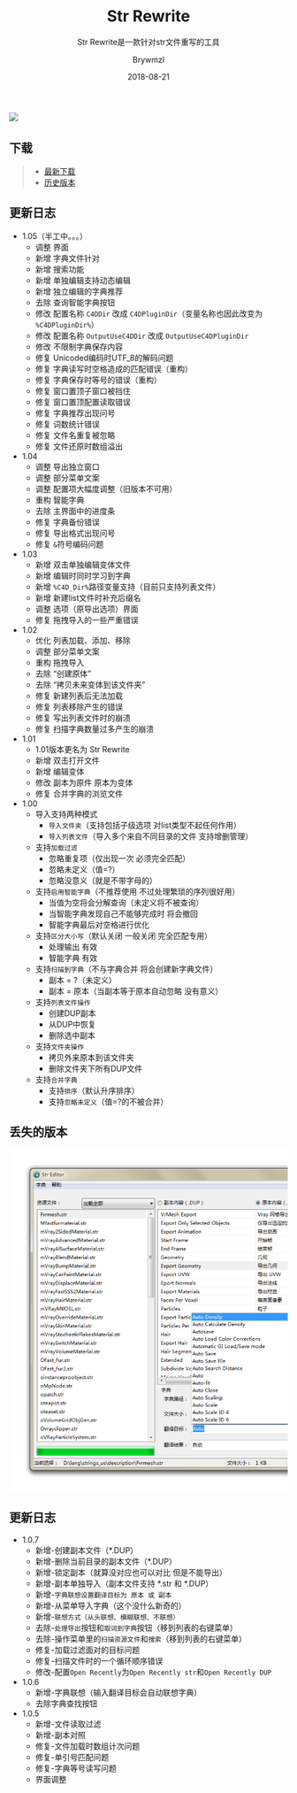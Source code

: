 ﻿---
layout:     post
title:      Str Rewrite
subtitle:   Str Rewrite是一款针对str文件重写的工具
date:       2018-08-21
author:     Brywmzl
header-img: img/StrRewrite/bg.jpg
catalog: true
tags:
---

![](https://github.com/Brywmzl/Brywmzl.github.io/raw/master/img/StrRewrite/post-5.png)  

## 下载
>- [最新下载](http://pan.ccav1.me/lanzou.php?type=down&url=https://www.lanzous.com/i1165jc)
>- [历史版本](https://pan.lanzou.com/b174194)

## 更新日志
* 1.05（半工中。。。）
	* 调整 界面
	* 新增 字典文件针对
	* 新增 搜索功能
	* 新增 单独编辑支持动态编辑
	* 新增 独立编辑的字典推荐
	* 去除 查询智能字典按钮
	* 修改 配置名称 `C4DDir` 改成 `C4DPluginDir`（变量名称也因此改变为 `%C4DPluginDir%`）
	* 修改 配置名称 `OutputUseC4DDir` 改成 `OutputUseC4DPluginDir`
	* 修改 不限制字典保存内容
	* 修复 Unicoded编码时UTF_8的解码问题
	* 修复 字典读写时空格造成的匹配错误（重构）
	* 修复 字典保存时等号的错误（重构）
	* 修复 窗口置顶子窗口被挡住
	* 修复 窗口置顶配置读取错误
	* 修复 字典推荐出现问号
	* 修复 词数统计错误
	* 修复 文件名重复被忽略
	* 修复 文件还原时数组溢出
* 1.04
	* 调整 导出独立窗口
	* 调整 部分菜单文案
	* 调整 配置项大幅度调整（旧版本不可用）
	* 重构 智能字典
	* 去除 主界面中的进度条
	* 修复 字典备份错误
	* 修复 导出格式出现问号
	* 修复 `&`符号编码问题
* 1.03
	* 新增 双击单独编辑变体文件
	* 新增 编辑时同时学习到字典
	* 新增 `%C4D_Dir%`路径变量支持（目前只支持列表文件）
	* 新增 新建list文件时补充后缀名
	* 调整 选项（原导出选项）界面
	* 修复 拖拽导入的一些严重错误
* 1.02
	* 优化 列表加载、添加、移除
	* 调整 部分菜单文案
	* 重构 拖拽导入
	* 去除 “创建原体”
	* 去除 “拷贝未来变体到该文件夹”
	* 修复 新建列表后无法加载
	* 修复 列表移除产生的错误
	* 修复 写出列表文件时的崩溃
	* 修复 扫描字典数量过多产生的崩溃
* 1.01
	* 1.01版本更名为 Str Rewrite
	* 新增 双击打开文件
	* 新增 编辑变体
	* 修改 副本为原件 原本为变体
	* 修复 合并字典的浏览文件
* 1.00
	* 导入支持两种模式
		* `导入文件夹`（支持包括子级选项 对list类型不起任何作用）
		* `导入列表文件`（导入多个来自不同目录的文件 支持增删管理）
	* 支持`加载过滤` 
		* 忽略重复项（仅出现一次 必须完全匹配）
		* 忽略未定义（值=?）
		* 忽略没意义（就是不带字母的）
	* 支持`启用智能字典`（不推荐使用 不过处理繁琐的序列很好用）
		* 当值为空将会分解查询（未定义将不被查询）
		* 当智能字典发现自己不能够完成时 将会撤回
		* 智能字典最后对空格进行优化
	* 支持`区分大小写`（默认关闭 一般关闭 完全匹配专用）
		* 处理输出 有效
		* 智能字典 有效
	* 支持`扫描到字典`（不与字典合并 将会创建新字典文件）
		* 副本 = ?（未定义）
		* 副本 = 原本（当副本等于原本自动忽略 没有意义）
	* 支持`列表文件操作`
		* 创建DUP副本
		* 从DUP中恢复
		* 删除选中副本
	* 支持`文件夹操作`
		* 拷贝外来原本到该文件夹
		* 删除文件夹下所有DUP文件
	* 支持`合并字典`
		* 支持`排序`（默认升序排序）
		* 支持`忽略未定义`（值=?的不被合并）

## 丢失的版本
![](https://github.com/Brywmzl/Brywmzl.github.io/raw/master/img/StrRewrite/post-0.png)  

## 更新日志
* 1.0.7  
	* 新增-创建副本文件（*.DUP）  
	* 新增-删除当前目录的副本文件（*.DUP）  
	* 新增-锁定副本（就算没对应也可以对比 但是不能导出）
	* 新增-副本单独导入（副本文件支持 *.str 和 *.DUP）  
	* 新增-`字典联想设置翻译目标为 原本 或 副本` 
	* 新增-从菜单导入字典（这个没什么新奇的）  
	* 新增-`联想方式（从头联想、模糊联想、不联想）`  
	* 去除-`处理导出`按钮和`取词到字典`按钮（移到列表的右键菜单）  
	* 去除-操作菜单里的`扫描资源文件`和`搜索`（移到列表的右键菜单）  
	* 修复-加载过滤面对的目标问题  
	* 修复-扫描文件时的一个循环顺序错误  
	* 修改-配置`Open Recently`为`Open Recently str`和`Open Recently DUP`
* 1.0.6  
	* 新增-字典联想（输入翻译目标会自动联想字典） 
	* 去除字典查找按钮  
* 1.0.5  
	* 新增-文件读取过滤  
	* 新增-副本对照  
	* 修复-文件加载时数组计次问题  
	* 修复-单引号匹配问题  
	* 修复-字典等号读写问题  
	* 界面调整  